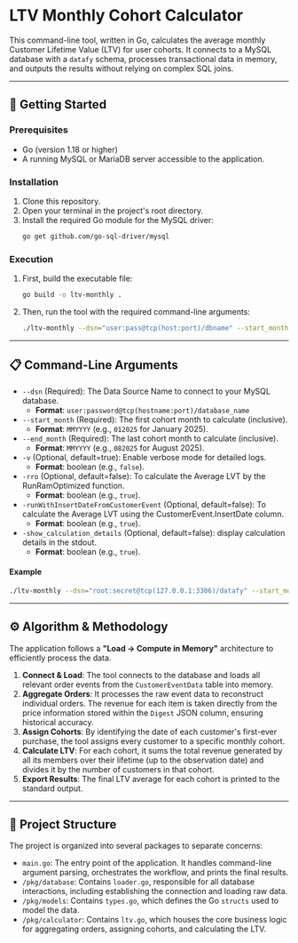 # LTV Monthly Cohort Calculator

This command-line tool, written in Go, calculates the average monthly Customer Lifetime Value (LTV) for user cohorts. It connects to a MySQL database with a `datafy` schema, processes transactional data in memory, and outputs the results without relying on complex SQL joins.

---

## 🚀 Getting Started

### Prerequisites

- Go (version 1.18 or higher)
- A running MySQL or MariaDB server accessible to the application.

### Installation

1.  Clone this repository.
2.  Open your terminal in the project's root directory.
3.  Install the required Go module for the MySQL driver:
    ```sh
    go get github.com/go-sql-driver/mysql
    ```

### Execution

1.  First, build the executable file:
    ```sh
    go build -o ltv-monthly .
    ```
2.  Then, run the tool with the required command-line arguments:
    ```sh
    ./ltv-monthly --dsn="user:pass@tcp(host:port)/dbname" --start_month="MMYYYY" --end_month="MMYYYY"
    ```

---

## 📋 Command-Line Arguments

- `--dsn` (Required): The Data Source Name to connect to your MySQL database.
  - **Format**: `user:password@tcp(hostname:port)/database_name`
- `--start_month` (Required): The first cohort month to calculate (inclusive).
  - **Format**: `MMYYYY` (e.g., `012025` for January 2025).
- `--end_month` (Required): The last cohort month to calculate (inclusive).
  - **Format**: `MMYYYY` (e.g., `082025` for August 2025).
- `-v` (Optional, default=true): Enable verbose mode for detailed logs.
  - **Format**: boolean (e.g., `false`).
- `-rro` (Optional, default=false): To calculate the Average LVT by the RunRamOptimized function.
  - **Format**: boolean (e.g., `true`).
- `-runWithInsertDateFromCustomerEvent` (Optional, default=false): To calculate the Average LVT using the CustomerEvent.InsertDate column.
  - **Format**: boolean (e.g., `true`).
- `-show_calculation_details` (Optional, default=false): display calculation details in the stdout.
  - **Format**: boolean (e.g., `true`).

#### Example

```sh
./ltv-monthly --dsn="root:secret@tcp(127.0.0.1:3306)/datafy" --start_month="012025" --end_month="082025"
```

---

## ⚙️ Algorithm & Methodology

The application follows a **"Load -\> Compute in Memory"** architecture to efficiently process the data.

1.  **Connect & Load**: The tool connects to the database and loads all relevant order events from the `CustomerEventData` table into memory.
2.  **Aggregate Orders**: It processes the raw event data to reconstruct individual orders. The revenue for each item is taken directly from the price information stored within the `Digest` JSON column, ensuring historical accuracy.
3.  **Assign Cohorts**: By identifying the date of each customer's first-ever purchase, the tool assigns every customer to a specific monthly cohort.
4.  **Calculate LTV**: For each cohort, it sums the total revenue generated by all its members over their lifetime (up to the observation date) and divides it by the number of customers in that cohort.
5.  **Export Results**: The final LTV average for each cohort is printed to the standard output.

---

## 📂 Project Structure

The project is organized into several packages to separate concerns:

- `main.go`: The entry point of the application. It handles command-line argument parsing, orchestrates the workflow, and prints the final results.
- `/pkg/database`: Contains `loader.go`, responsible for all database interactions, including establishing the connection and loading raw data.
- `/pkg/models`: Contains `types.go`, which defines the Go `structs` used to model the data.
- `/pkg/calculator`: Contains `ltv.go`, which houses the core business logic for aggregating orders, assigning cohorts, and calculating the LTV.
